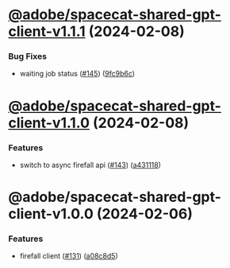 # [@adobe/spacecat-shared-gpt-client-v1.1.1](https://github.com/adobe/spacecat-shared/compare/@adobe/spacecat-shared-gpt-client-v1.1.0...@adobe/spacecat-shared-gpt-client-v1.1.1) (2024-02-08)


### Bug Fixes

* waiting job status ([#145](https://github.com/adobe/spacecat-shared/issues/145)) ([9fc9b6c](https://github.com/adobe/spacecat-shared/commit/9fc9b6c356f7438c52044cdc114279777f4af7ae))

# [@adobe/spacecat-shared-gpt-client-v1.1.0](https://github.com/adobe/spacecat-shared/compare/@adobe/spacecat-shared-gpt-client-v1.0.0...@adobe/spacecat-shared-gpt-client-v1.1.0) (2024-02-08)


### Features

* switch to async firefall api ([#143](https://github.com/adobe/spacecat-shared/issues/143)) ([a431118](https://github.com/adobe/spacecat-shared/commit/a43111817c49befe66f45f16db69b7db9d469355))

# @adobe/spacecat-shared-gpt-client-v1.0.0 (2024-02-06)


### Features

* firefall client ([#131](https://github.com/adobe/spacecat-shared/issues/131)) ([a08c8d5](https://github.com/adobe/spacecat-shared/commit/a08c8d5df12bb3450d0157bfdb9cf1c1fd84a99f))

